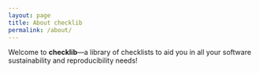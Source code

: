 ```yaml
---
layout: page
title: About checklib
permalink: /about/
---
```


Welcome to **checklib**&mdash;a library of checklists to aid you in all your software sustainability and reproducibility needs!

